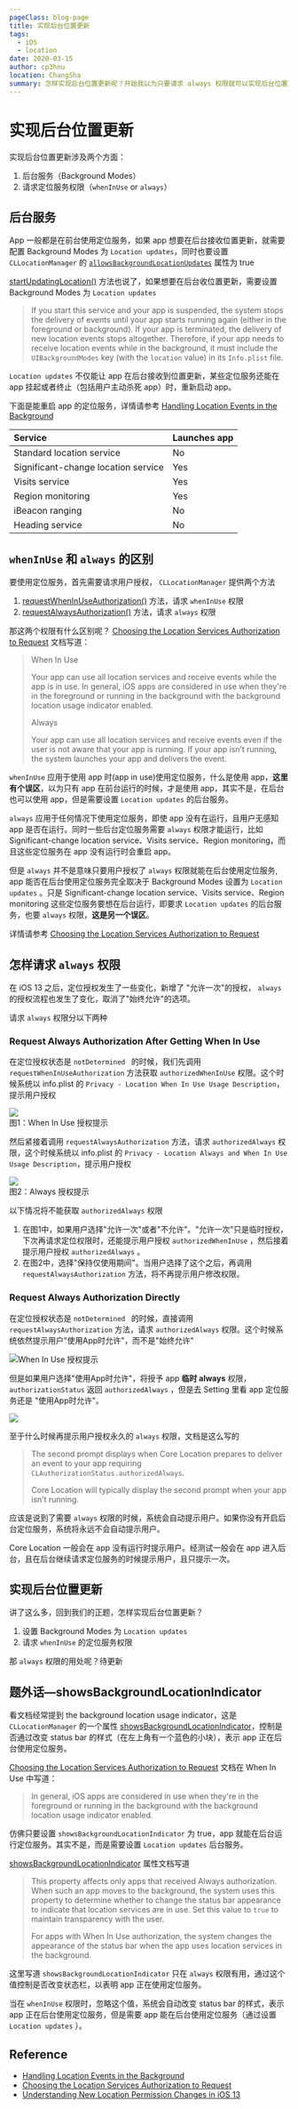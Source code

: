 ```yaml
---
pageClass: blog-page
title: 实现后台位置更新
tags: 
  - iOS
  - location
date: 2020-03-15
author: cp3hnu
location: ChangSha
summary: 怎样实现后台位置更新呢？开始我以为只要请求 always 权限就可以实现后台位置更新了，发现结果并非如此，还需要设置 location updates 的后台模式，那后台模式与定位权限有什么关系呢？whenInUse 和 always 权限又有什么区别呢？我们一起来研究一下
---
```

# 实现后台位置更新

实现后台位置更新涉及两个方面：

1. 后台服务（Background Modes）
2. 请求定位服务权限（`whenInUse` or `always`）

## 后台服务

App 一般都是在前台使用定位服务，如果 app 想要在后台接收位置更新，就需要配置 Background Modes 为 `Location updates`，同时也要设置 `CLLocationManager` 的 [`allowsBackgroundLocationUpdates`](dash-apple-api://load?request_key=ls/documentation/corelocation/cllocationmanager/1620568-allowsbackgroundlocationupdates) 属性为 true

[startUpdatingLocation()](https://developer.apple.com/documentation/corelocation/cllocationmanager/1423750-startupdatinglocation) 方法也说了，如果想要在后台收位置更新，需要设置 Background Modes 为 `Location updates`

> If you start this service and your app is suspended, the system stops the delivery of events until your app starts running again (either in the foreground or background). If your app is terminated, the delivery of new location events stops altogether. Therefore, if your app needs to receive location events while in the background, it must include the `UIBackgroundModes` key (with the `location` value) in its `Info.plist` file.
>

 `Location updates` 不仅能让 app 在后台接收到位置更新，某些定位服务还能在 app 挂起或者终止（包括用户主动杀死 app）时，重新启动 app。

下面是能重启 app 的定位服务，详情请参考 [Handling Location Events in the Background](https://developer.apple.com/documentation/corelocation/getting_the_user_s_location/handling_location_events_in_the_background)

| Service                             | Launches app |
| :---------------------------------- | :----------- |
| Standard location service           | No           |
| Significant-change location service | Yes          |
| Visits service                      | Yes          |
| Region monitoring                   | Yes          |
| iBeacon ranging                     | No           |
| Heading service                     | No           |

## `whenInUse` 和 `always` 的区别

要使用定位服务，首先需要请求用户授权， `CLLocationManager` 提供两个方法

1. [requestWhenInUseAuthorization()](https://developer.apple.com/documentation/corelocation/cllocationmanager/1620562-requestwheninuseauthorization) 方法，请求 `whenInUse` 权限
2. [requestAlwaysAuthorization()](https://developer.apple.com/documentation/corelocation/cllocationmanager/1620551-requestalwaysauthorization) 方法，请求 `always` 权限

那这两个权限有什么区别呢？ [Choosing the Location Services Authorization to Request](https://developer.apple.com/documentation/corelocation/choosing_the_location_services_authorization_to_request) 文档写道：

> When In Use
>
> Your app can use all location services and receive events while the app is in use. In general, iOS apps are considered in use when they're in the foreground or running in the background with the background location usage indicator enabled.
>
> Always
>
> Your app can use all location services and receive events even if the user is not aware that your app is running. If your app isn’t running, the system launches your app and delivers the event.

 `whenInUse` 应用于使用 app 时(app in use)使用定位服务，什么是使用 app，**这里有个误区**，以为只有 app 在前台运行的时候，才是使用 app，其实不是，在后台也可以使用 app，但是需要设置 `Location updates` 的后台服务。

 `always` 应用于任何情况下使用定位服务，即使 app 没有在运行，且用户无感知 app 是否在运行。同时一些后台定位服务需要 `always` 权限才能运行，比如 Significant-change location service、Visits service、Region monitoring，而且这些定位服务在 app 没有运行时会重启 app。

但是 `always` 并不是意味只要用户授权了 `always` 权限就能在后台使用定位服务, app 能否在后台使用定位服务完全取决于 Background Modes 设置为 `Location updates` 。只是 Significant-change location service、Visits service、Region monitoring 这些定位服务要想在后台运行，即要求 `Location updates` 的后台服务，也要  `always`  权限，**这是另一个误区**。

详情请参考 [Choosing the Location Services Authorization to Request](https://developer.apple.com/documentation/corelocation/choosing_the_location_services_authorization_to_request)

## 怎样请求 `always` 权限

在 iOS 13 之后，定位授权发生了一些变化，新增了 "允许一次"的授权， `always` 的授权流程也发生了变化，取消了"始终允许"的选项。

请求 `always` 权限分以下两种

### Request Always Authorization After Getting When In Use

在定位授权状态是  `notDetermined ` 的时候，我们先调用 `requestWhenInUseAuthorization` 方法获取 `authorizedWhenInUse` 权限。这个时候系统以 info.plist 的 `Privacy - Location When In Use Usage Description`，提示用户授权

<div class="image-container-center">
  <img src="./assets/location-permission-1.png">
  <div>图1：When In Use 授权提示</div>
</div>

然后紧接着调用 `requestAlwaysAuthorization` 方法，请求 `authorizedAlways` 权限，这个时候系统以 info.plist 的 `Privacy - Location Always and When In Use Usage Description`，提示用户授权

<div class="image-container-center">
  <img src="./assets/location-permission-2.png">
  <div>图2：Always 授权提示</div>
</div>

以下情况将不能获取 `authorizedAlways` 权限
1. 在图1中，如果用户选择"允许一次"或者"不允许"。"允许一次"只是临时授权，下次再请求定位权限时，还能提示用户授权 `authorizedWhenInUse` ，然后接着提示用户授权 `authorizedAlways` 。
2. 在图2中，选择"保持仅使用期间"。当用户选择了这个之后，再调用`requestAlwaysAuthorization` 方法，将不再提示用户修改权限。

### Request Always Authorization Directly

在定位授权状态是  `notDetermined ` 的时候，直接调用 `requestAlwaysAuthorization` 方法，请求 `authorizedAlways` 权限。这个时候系统依然提示用户"使用App时允许"，而不是"始终允许"

![When In Use 授权提示](./assets/location-permission-1.png)

但是如果用户选择"使用App时允许"，将授予 app **临时 always** 权限，`authorizationStatus` 返回  `authorizedAlways` ，但是去 Setting 里看 app 定位服务还是 "使用App时允许"。

![](./assets/location-permission-3.png)

至于什么时候再提示用户授权永久的 `always` 权限，文档是这么写的

> The second prompt displays when Core Location prepares to deliver an event to your app requiring `CLAuthorizationStatus.authorizedAlways`. 
>
> Core Location will typically display the second prompt when your app isn’t running.
>

应该是说到了需要  `always` 权限的时候，系统会自动提示用户。如果你没有开启后台定位服务，系统将永远不会自动提示用户。

Core Location 一般会在 app 没有运行时提示用户。经测试一般会在 app 进入后台，且在后台继续请求定位服务的时候提示用户，且只提示一次。

## 实现后台位置更新

讲了这么多，回到我们的正题，怎样实现后台位置更新？

1. 设置 Background Modes 为 `Location updates` 
2. 请求 `whenInUse` 的定位服务权限

那   `always`  权限的用处呢？待更新

## 题外话—showsBackgroundLocationIndicator

看文档经常提到 the background location usage indicator，这是  `CLLocationManager` 的一个属性 [showsBackgroundLocationIndicator](https://developer.apple.com/documentation/corelocation/cllocationmanager/2923541-showsbackgroundlocationindicator#)，控制是否通过改变 status bar 的样式（在左上角有一个蓝色的小块），表示 app 正在后台使用定位服务。

[Choosing the Location Services Authorization to Request](https://developer.apple.com/documentation/corelocation/choosing_the_location_services_authorization_to_request) 文档在 When In Use 中写道：

> In general, iOS apps are considered in use when they're in the foreground or running in the background with the background location usage indicator enabled.

仿佛只要设置 ` showsBackgroundLocationIndicator ` 为 true，app 就能在后台运行定位服务。其实不是，而是需要设置  `Location updates` 后台服务。

[showsBackgroundLocationIndicator](https://developer.apple.com/documentation/corelocation/cllocationmanager/2923541-showsbackgroundlocationindicator#) 属性文档写道

> This property affects only apps that received Always authorization. When such an app moves to the background, the system uses this property to determine whether to change the status bar appearance to indicate that location services are in use. Set this value to `true` to maintain transparency with the user.
>
> For apps with When In Use authorization, the system changes the appearance of the status bar when the app uses location services in the background.

这里写道  ` showsBackgroundLocationIndicator ` 只在 `always` 权限有用，通过这个值控制是否改变状态栏，以表明 app 正在使用定位服务。

当在  `whenInUse` 权限时，忽略这个值，系统会自动改变 status bar 的样式，表示 app 正在后台使用定位服务，但是需要 app 能在后台使用定位服务（通过设置  `Location updates` ）。

## Reference

- [Handling Location Events in the Background](https://developer.apple.com/documentation/corelocation/getting_the_user_s_location/handling_location_events_in_the_background)
- [Choosing the Location Services Authorization to Request](https://developer.apple.com/documentation/corelocation/choosing_the_location_services_authorization_to_request)
- [Understanding New Location Permission Changes in iOS 13](https://betterprogramming.pub/understanding-new-location-permission-changes-in-ios-13-6c34dc5f54da)

